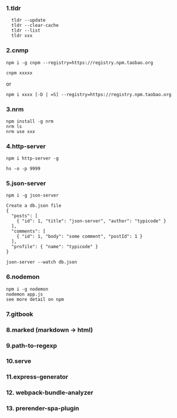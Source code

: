 ### 1.tldr
```
  tldr --update
  tldr --clear-cache
  tldr --list
  tldr xxx
```

### 2.cnmp

   ```
   npm i -g cnpm --registry=https://registry.npm.taobao.org

   cnpm xxxxx
   ```
   or
   ```
   npm i xxxx [-D | =S] --registry=https://registry.npm.taobao.org
   ```

### 3.nrm
  ```
  npm install -g nrm
  nrm ls
  nrm use xxx
  ```
### 4.http-server

   ```
   npm i http-server -g

   hs -o -p 9999
   ```

### 5.json-server

   ```
   npm i -g json-server

   Create a db.json file
   {
     "posts": [
       { "id": 1, "title": "json-server", "author": "typicode" }
     ],
     "comments": [
       { "id": 1, "body": "some comment", "postId": 1 }
     ],
     "profile": { "name": "typicode" }
   }

   json-server --watch db.json
   ```

### 6.nodemon

   ```
   npm i -g nodemon
   nodemon app.js
   see more detail on npm
   ```

### 7.gitbook
### 8.marked (markdown -> html)
### 9.path-to-regexp
### 10.serve
### 11.express-generator
### 12. webpack-bundle-analyzer
### 13. prerender-spa-plugin

